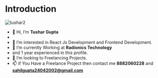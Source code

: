 # Introduction





![tushar2](https://user-images.githubusercontent.com/100976552/220819062-65797441-daf7-4071-80c3-aee950065368.jpg)






- 👋 Hi, I’m **Tushar Gupta**
- 
- 👀 I’m interested in React Js Development and  Frontend Development.
- 🌱 I’m currently Working at **Radionics Technology**
- and 1 year experienced in this profile.
- 💞️ I’m looking to Freelancing Projects.
- 📫 if You Have a Freelance Project then contact me **8882060228**
 and **sahilgupta24042002@gmail.com**
<!---
Tushar24042002/Tushar24042002 is a ✨ special ✨ repository because its `README.md` (this file) appears on your GitHub profile.
You can click the Preview link to take a look at your changes.
--->
